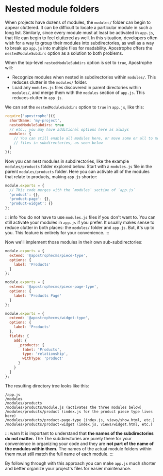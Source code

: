 # Nested module folders

When projects have dozens of modules, the `modules/` folder can begin to appear cluttered. It can be difficult to locate a particular module in such a long list. Similarly, since every module must at least be activated in `app.js`, that file can begin to feel cluttered as well. In this situation, developers often wish for a way to group their modules into subdirectories, as well as a way to break up `app.js` into multiple files for readability. Apostrophe offers the `nestedModuleSubdirs` option as a solution to both problems.

When the top-level `nestedModuleSubdirs` option is set to `true`, Apostrophe will:

* Recognize modules when nested in subdirectories within `modules/`. This reduces clutter in the `modules/` folder.
* Load any `modules.js` files discovered in parent directories within `modules/`, and merge them with the `modules` section of `app.js`. This reduces clutter in `app.js`.

We can set the `nestedModuleSubdirs` option to `true` in `app.js`, like this:

<AposCodeBlock>

```javascript
require('apostrophe')({
  shortName: 'my-project',
  nestedModuleSubdirs: true
  // etc., you may have additional options here as always
  modules: {
    // You can still enable all modules here, or move some or all to modules.js
    // files in subdirectories, as seen below
  }
});
```
  <template v-slot:caption>
    app.js
  </template>
</AposCodeBlock>

Now you can nest modules in subdirectories, like the example `modules/products` folder explored below. Start with a `modules.js` file in the parent `modules/products` folder. Here you can activate all of the modules that relate to products, making `app.js` shorter:

<AposCodeBlock>

```javascript
module.exports = {
  // This code merges with the `modules` section of `app.js`
  'product': {},
  'product-page': {},
  'product-widget': {}
};
```
  <template v-slot:caption>
    modules/products/modules.js
  </template>
</AposCodeBlock>

::: info
You do not have to use `modules.js` files if you don't want to. You can still activate your modules in `app.js` if you prefer. It usually makes sense to reduce clutter in both places: the `modules/` folder and `app.js`. But, it's up to you. This feature is entirely for your convenience.
:::

Now we'll implement those modules in their own sub-subdirectories:

<AposCodeBlock>

```javascript
module.exports = {
  extend: '@apostrophecms/piece-type',
  options: {
    label: 'Products'
  }
};
```
  <template v-slot:caption>
    modules/products/product/index.js
  </template>
</AposCodeBlock>

<AposCodeBlock>

```javascript
module.exports = {
  extend: '@apostrophecms/piece-page-type',
  options: {
    label: 'Products Page'
  }
};
```
  <template v-slot:caption>
    modules/products/product-page/index.js
  </template>
</AposCodeBlock>

<AposCodeBlock>

```javascript
module.exports = {
  extend: '@apostrophecms/widget-type',
  options: {
    label: 'Products'
  },
  fields: {
    add: {
      _products: {
        label: 'Products',
        type: 'relationship',
        withType: 'product'
      }
    }
  }
};
```
  <template v-slot:caption>
    modules/products/product-widget/index.js
  </template>
</AposCodeBlock>

The resulting directory tree looks like this:

```
/app.js
/modules
/modules/products
/modules/products/module.js (activates the three modules below)
/modules/products/product (index.js for the product piece type lives here)
/modules/products/product-page-type (index.js, views/show.html, etc.)
/modules/products/product-widget (index.js, views/widget.html, etc.)
```

::: warn
It is important to understand that **the names of the subdirectories do not matter.** The The subdirectories are purely there for your convenience in organizing your code and they are **not part of the name of the modules within them.** The names of the actual
module folders within them must still match the full name of each module.
:::

By following through with this approach you can make `app.js` much shorter and better organize your project's files for easier maintenance.
